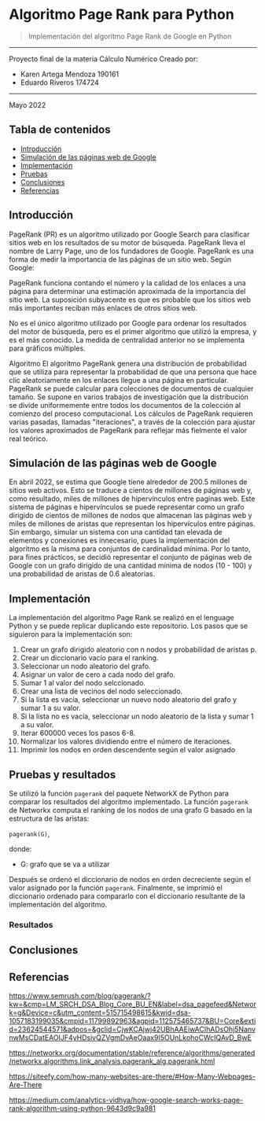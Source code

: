 # Algoritmo Page Rank para Python
> Implementación del algoritmo Page Rank de Google en Python
---
Proyecto final de la materia Cálculo Numérico
Creado por:
- Karen Artega Mendoza 190161
- Eduardo Riveros 174724

---
Mayo 2022

## Tabla de contenidos
* [Introducción](#info)
* [Simulación de las páginas web de Google](#simula)
* [Implementación](#implem)
* [Pruebas](#pruebas)
* [Conclusiones](#conclusiones)
* [Referencias](#referencias)


## Introducción <a name="info"></a> 
PageRank (PR) es un algoritmo utilizado por Google Search para clasificar sitios web en los resultados de su motor de búsqueda. PageRank lleva el nombre de Larry Page, uno de los fundadores de Google. PageRank es una forma de medir la importancia de las páginas de un sitio web. Según Google:

PageRank funciona contando el número y la calidad de los enlaces a una página para determinar una estimación aproximada de la importancia del sitio web. La suposición subyacente es que es probable que los sitios web más importantes reciban más enlaces de otros sitios web.

No es el único algoritmo utilizado por Google para ordenar los resultados del motor de búsqueda, pero es el primer algoritmo que utilizó la empresa, y es el más conocido.
La medida de centralidad anterior no se implementa para gráficos múltiples.

Algoritmo
El algoritmo PageRank genera una distribución de probabilidad que se utiliza para representar la probabilidad de que una persona que hace clic aleatoriamente en los enlaces llegue a una página en particular. PageRank se puede calcular para colecciones de documentos de cualquier tamaño. Se supone en varios trabajos de investigación que la distribución se divide uniformemente entre todos los documentos de la colección al comienzo del proceso computacional. Los cálculos de PageRank requieren varias pasadas, llamadas "iteraciones", a través de la colección para ajustar los valores aproximados de PageRank para reflejar más fielmente el valor real teórico.


## Simulación de las páginas web de Google <a name="simula"></a> 
En abril 2022, se estima que Google tiene alrededor de 200.5 millones de sitios web activos. Esto se traduce a cientos de millones de páginas web y, como resultado, miles de millones de hipervínculos entre paginas web. Este sistema de páginas e hipervínculos se puede representar como un grafo dirigido de cientos de millones de nodos que almacenan las páginas web y miles de millones de aristas que representan los hipervículos entre páginas. Sin embargo, simular un sistema con una cantidad tan elevada de elementos y conexiones es innecesario, pues la implementación del algoritmo es la misma para conjuntos de cardinalidad mínima. Por lo tanto, para fines prácticos, se decidió representar el conjunto de páginas web de Google con un grafo dirigido de una cantidad mínima de nodos (10 - 100) y una probabilidad de aristas de 0.6 aleatorias.

## Implementación <a name="implem"></a> 
La implementación del algoritmo Page Rank se realizó en el lenguage Python y se puede replicar duplicando este repositorio. 
Los pasos que se siguieron para la implementación son:
1. Crear un grafo dirigido aleatorio con n nodos y probabilidad de aristas p.
2. Crear un diccionario vacío para el ranking.
3. Seleccionar un nodo aleatorio del grafo.
4. Asignar un valor de cero a cada nodo del grafo.
5. Sumar 1 al valor del nodo selccionado.
6. Crear una lista de vecinos del nodo seleccionado.
7. Si la lista es vacía, seleccionar un nuevo nodo aleatorio del grafo y sumar 1 a su valor.
8. Si la lista no es vacía, seleccionar un nodo aleatorio de la lista y sumar 1 a su valor.
9. Iterar 600000 veces los pasos 6-8.
10. Normalizar los valores dividiendo entre el número de iteraciones.
11. Imprimir los nodos en orden descendente según el valor asignado

## Pruebas y resultados
Se utilizó la función `pagerank` del paquete NetworkX de Python para comparar los resultados del algoritmo implementado. La función `pagerank` de Networkx computa el ranking de los nodos de una grafo G basado en la estructura de las aristas:
  
  `pagerank(G)`,

donde:
- G: grafo que se va a utilizar

Después se ordenó el diccionario de nodos en orden decreciente según el valor asignado por la función `pagerank`. Finalmente, se imprimió el diccionario ordenado para compararlo con el diccionario resultante de la implementación del algoritmo.  

### Resultados
  

## Conclusiones


## Referencias 
https://www.semrush.com/blog/pagerank/?kw=&cmp=LM_SRCH_DSA_Blog_Core_BU_EN&label=dsa_pagefeed&Network=g&Device=c&utm_content=515715498615&kwid=dsa-1057183199035&cmpid=11799892963&agpid=112575465737&BU=Core&extid=23624544571&adpos=&gclid=CjwKCAjwj42UBhAAEiwACIhADsOhj5NanvnwMsCDatEAOIJF4yHDsivQZVgmDvAeOaax9I5OUnLkohoCWcIQAvD_BwE

https://networkx.org/documentation/stable/reference/algorithms/generated/networkx.algorithms.link_analysis.pagerank_alg.pagerank.html

https://siteefy.com/how-many-websites-are-there/#How-Many-Webpages-Are-There

https://medium.com/analytics-vidhya/how-google-search-works-page-rank-algorithm-using-python-9643d9c9a981
